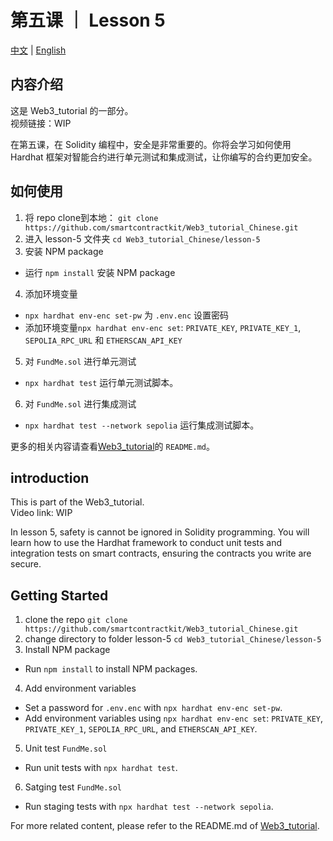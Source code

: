 # 第五课 ｜ Lesson 5
[中文](#内容介绍) | [English](#introduction)

## 内容介绍
这是 Web3_tutorial 的一部分。<br>
视频链接：WIP<br>

在第五课，在 Solidity 编程中，安全是非常重要的。你将会学习如何使用 Hardhat 框架对智能合约进行单元测试和集成测试，让你编写的合约更加安全。

## 如何使用
1. 将 repo clone到本地：
`git clone https://github.com/smartcontractkit/Web3_tutorial_Chinese.git`
2. 进入 lesson-5 文件夹
`cd Web3_tutorial_Chinese/lesson-5`
3. 安装 NPM package
-  运行 `npm install` 安装 NPM package
4. 添加环境变量
- `npx hardhat env-enc set-pw` 为 `.env.enc` 设置密码
- 添加环境变量`npx hardhat env-enc set`: `PRIVATE_KEY`, `PRIVATE_KEY_1`, `SEPOLIA_RPC_URL` 和 `ETHERSCAN_API_KEY`
5. 对 `FundMe.sol` 进行单元测试
- `npx hardhat test` 运行单元测试脚本。
6. 对 `FundMe.sol` 进行集成测试
- `npx hardhat test --network sepolia` 运行集成测试脚本。

更多的相关内容请查看[Web3_tutorial](https://github.com/smartcontractkit/Web3_tutorial_Chinese)的 `README.md`。


## introduction
This is part of the Web3_tutorial. <br>
Video link: WIP<br>

In lesson 5, safety is cannot be ignored in Solidity programming. You will learn how to use the Hardhat framework to conduct unit tests and integration tests on smart contracts, ensuring the contracts you write are secure.

## Getting Started
1. clone the repo
`git clone https://github.com/smartcontractkit/Web3_tutorial_Chinese.git`
2. change directory to folder lesson-5
`cd Web3_tutorial_Chinese/lesson-5`
3. Install NPM package
- Run `npm install` to install NPM packages.
4. Add environment variables
- Set a password for `.env.enc` with `npx hardhat env-enc set-pw`.
- Add environment variables using `npx hardhat env-enc set`: `PRIVATE_KEY`, `PRIVATE_KEY_1`, `SEPOLIA_RPC_URL`, and `ETHERSCAN_API_KEY`.
5. Unit test `FundMe.sol`
- Run unit tests with `npx hardhat test`.
6. Satging test `FundMe.sol`
- Run staging tests with `npx hardhat test --network sepolia`.

For more related content, please refer to the README.md of [Web3_tutorial](https://github.com/smartcontractkit/Web3_tutorial_Chinese).